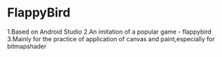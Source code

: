# FlappyBird
1.Based on Android Studio
2.An imitation of a popular game - flappybird
3.Mainly for the practice of application of canvas and paint,especially for bitmapshader
